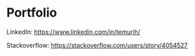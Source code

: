 # Portfolio

LinkedIn: https://www.linkedin.com/in/temurih/

Stackoverflow: https://stackoverflow.com/users/story/4054527
